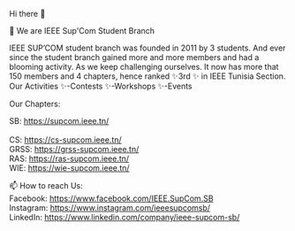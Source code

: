 <!--
**IEEESupComSB/IEEESupComSB** is a ✨ _special_ ✨ repository because its `README.md` (this file) appears on your GitHub profile.-->
Hi there 👋

🔭 We are IEEE Sup'Com Student Branch

IEEE SUP’COM student branch was founded in 2011 by 3 students. And ever since the student branch gained more and more members and had a blooming activity. As we keep challenging ourselves. It now has more that 150 members and 4 chapters, hence ranked ✨3rd ✨ in IEEE Tunisia Section.
<br />
Our Activities
  ✨-Contests
  ✨-Workshops
  ✨-Events

Our Chapters:

  SB: https://supcom.ieee.tn/  
  <br />
  CS: https://cs-supcom.ieee.tn/
  <br />
  GRSS: https://grss-supcom.ieee.tn/
  <br />
  RAS: https://ras-supcom.ieee.tn/
  <br />
  WIE: https://wie-supcom.ieee.tn/
  <br />

📫 How to reach Us:
  <br />
  Facebook: https://www.facebook.com/IEEE.SupCom.SB 
  <br />
  Instagram: https://www.instagram.com/ieeesupcomsb/
  <br />
  LinkedIn: https://www.linkedin.com/company/ieee-supcom-sb/
  <br />

